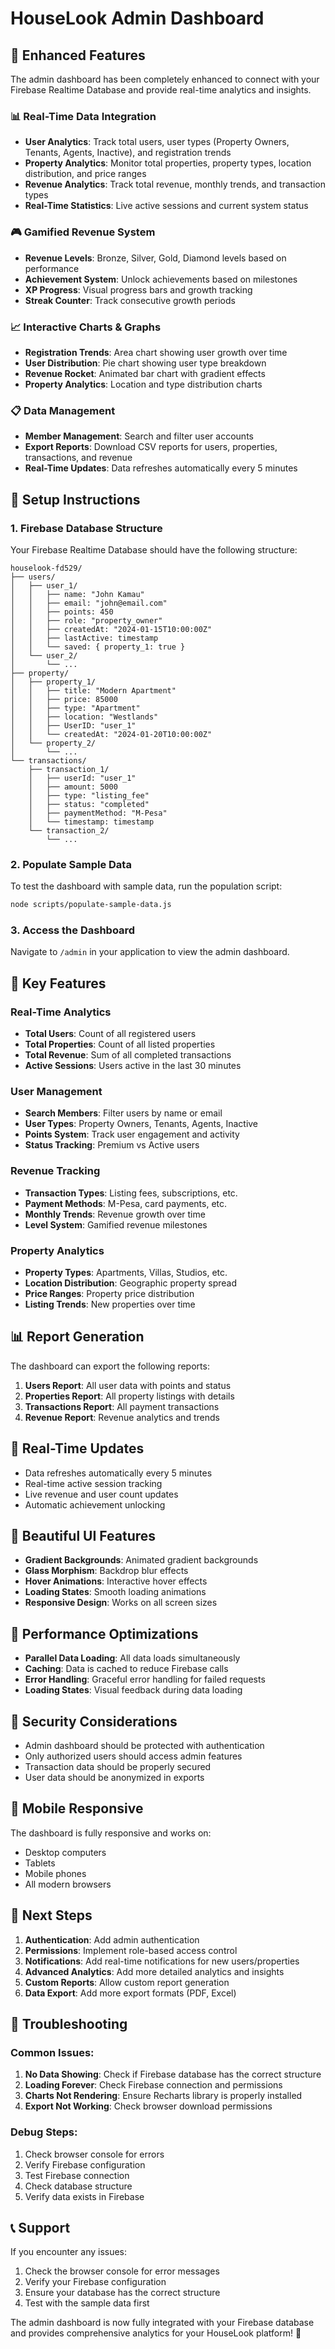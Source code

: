 # HouseLook Admin Dashboard

## 🚀 Enhanced Features

The admin dashboard has been completely enhanced to connect with your Firebase Realtime Database and provide real-time analytics and insights.

### 📊 Real-Time Data Integration

- **User Analytics**: Track total users, user types (Property Owners, Tenants, Agents, Inactive), and registration trends
- **Property Analytics**: Monitor total properties, property types, location distribution, and price ranges
- **Revenue Analytics**: Track total revenue, monthly trends, and transaction types
- **Real-Time Statistics**: Live active sessions and current system status

### 🎮 Gamified Revenue System

- **Revenue Levels**: Bronze, Silver, Gold, Diamond levels based on performance
- **Achievement System**: Unlock achievements based on milestones
- **XP Progress**: Visual progress bars and growth tracking
- **Streak Counter**: Track consecutive growth periods

### 📈 Interactive Charts & Graphs

- **Registration Trends**: Area chart showing user growth over time
- **User Distribution**: Pie chart showing user type breakdown
- **Revenue Rocket**: Animated bar chart with gradient effects
- **Property Analytics**: Location and type distribution charts

### 📋 Data Management

- **Member Management**: Search and filter user accounts
- **Export Reports**: Download CSV reports for users, properties, transactions, and revenue
- **Real-Time Updates**: Data refreshes automatically every 5 minutes

## 🔧 Setup Instructions

### 1. Firebase Database Structure

Your Firebase Realtime Database should have the following structure:

```
houselook-fd529/
├── users/
│   ├── user_1/
│   │   ├── name: "John Kamau"
│   │   ├── email: "john@email.com"
│   │   ├── points: 450
│   │   ├── role: "property_owner"
│   │   ├── createdAt: "2024-01-15T10:00:00Z"
│   │   ├── lastActive: timestamp
│   │   └── saved: { property_1: true }
│   └── user_2/
│       └── ...
├── property/
│   ├── property_1/
│   │   ├── title: "Modern Apartment"
│   │   ├── price: 85000
│   │   ├── type: "Apartment"
│   │   ├── location: "Westlands"
│   │   ├── UserID: "user_1"
│   │   └── createdAt: "2024-01-20T10:00:00Z"
│   └── property_2/
│       └── ...
└── transactions/
    ├── transaction_1/
    │   ├── userId: "user_1"
    │   ├── amount: 5000
    │   ├── type: "listing_fee"
    │   ├── status: "completed"
    │   ├── paymentMethod: "M-Pesa"
    │   └── timestamp: timestamp
    └── transaction_2/
        └── ...
```

### 2. Populate Sample Data

To test the dashboard with sample data, run the population script:

```bash
node scripts/populate-sample-data.js
```

### 3. Access the Dashboard

Navigate to `/admin` in your application to view the admin dashboard.

## 🎯 Key Features

### Real-Time Analytics
- **Total Users**: Count of all registered users
- **Total Properties**: Count of all listed properties
- **Total Revenue**: Sum of all completed transactions
- **Active Sessions**: Users active in the last 30 minutes

### User Management
- **Search Members**: Filter users by name or email
- **User Types**: Property Owners, Tenants, Agents, Inactive
- **Points System**: Track user engagement and activity
- **Status Tracking**: Premium vs Active users

### Revenue Tracking
- **Transaction Types**: Listing fees, subscriptions, etc.
- **Payment Methods**: M-Pesa, card payments, etc.
- **Monthly Trends**: Revenue growth over time
- **Level System**: Gamified revenue milestones

### Property Analytics
- **Property Types**: Apartments, Villas, Studios, etc.
- **Location Distribution**: Geographic property spread
- **Price Ranges**: Property price distribution
- **Listing Trends**: New properties over time

## 📊 Report Generation

The dashboard can export the following reports:

1. **Users Report**: All user data with points and status
2. **Properties Report**: All property listings with details
3. **Transactions Report**: All payment transactions
4. **Revenue Report**: Revenue analytics and trends

## 🔄 Real-Time Updates

- Data refreshes automatically every 5 minutes
- Real-time active session tracking
- Live revenue and user count updates
- Automatic achievement unlocking

## 🎨 Beautiful UI Features

- **Gradient Backgrounds**: Animated gradient backgrounds
- **Glass Morphism**: Backdrop blur effects
- **Hover Animations**: Interactive hover effects
- **Loading States**: Smooth loading animations
- **Responsive Design**: Works on all screen sizes

## 🚀 Performance Optimizations

- **Parallel Data Loading**: All data loads simultaneously
- **Caching**: Data is cached to reduce Firebase calls
- **Error Handling**: Graceful error handling for failed requests
- **Loading States**: Visual feedback during data loading

## 🔐 Security Considerations

- Admin dashboard should be protected with authentication
- Only authorized users should access admin features
- Transaction data should be properly secured
- User data should be anonymized in exports

## 📱 Mobile Responsive

The dashboard is fully responsive and works on:
- Desktop computers
- Tablets
- Mobile phones
- All modern browsers

## 🎯 Next Steps

1. **Authentication**: Add admin authentication
2. **Permissions**: Implement role-based access control
3. **Notifications**: Add real-time notifications for new users/properties
4. **Advanced Analytics**: Add more detailed analytics and insights
5. **Custom Reports**: Allow custom report generation
6. **Data Export**: Add more export formats (PDF, Excel)

## 🐛 Troubleshooting

### Common Issues:

1. **No Data Showing**: Check if Firebase database has the correct structure
2. **Loading Forever**: Check Firebase connection and permissions
3. **Charts Not Rendering**: Ensure Recharts library is properly installed
4. **Export Not Working**: Check browser download permissions

### Debug Steps:

1. Check browser console for errors
2. Verify Firebase configuration
3. Test Firebase connection
4. Check database structure
5. Verify data exists in Firebase

## 📞 Support

If you encounter any issues:
1. Check the browser console for error messages
2. Verify your Firebase configuration
3. Ensure your database has the correct structure
4. Test with the sample data first

The admin dashboard is now fully integrated with your Firebase database and provides comprehensive analytics for your HouseLook platform! 🎉 